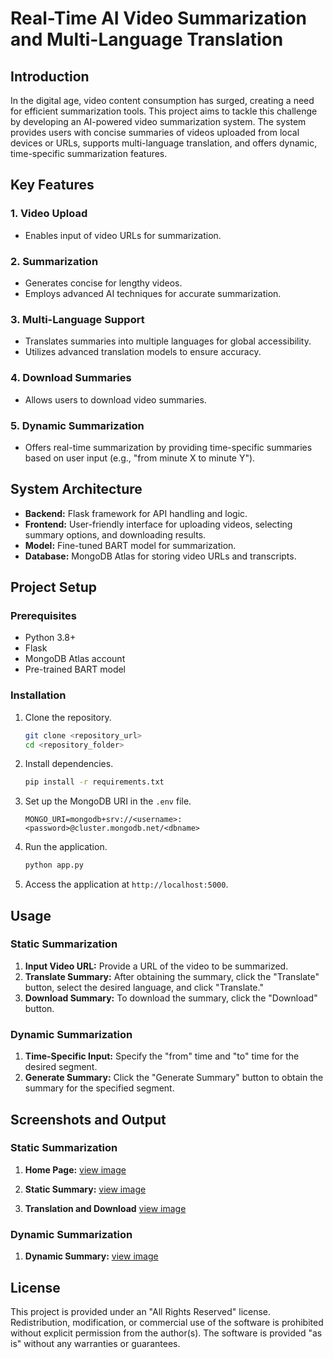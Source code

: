 # Real-Time AI Video Summarization and Multi-Language Translation

## Introduction

In the digital age, video content consumption has surged, creating a need for efficient summarization tools. This project aims to tackle this challenge by developing an AI-powered video summarization system. The system provides users with concise summaries of videos uploaded from local devices or URLs, supports multi-language translation, and offers dynamic, time-specific summarization features.

## Key Features

### 1. Video Upload

- Enables input of video URLs for summarization.

### 2. Summarization

- Generates concise for lengthy videos.
- Employs advanced AI techniques for accurate summarization.

### 3. Multi-Language Support

- Translates summaries into multiple languages for global accessibility.
- Utilizes advanced translation models to ensure accuracy.

### 4. Download Summaries

- Allows users to download video summaries.

### 5. Dynamic Summarization

- Offers real-time summarization by providing time-specific summaries based on user input (e.g., "from minute X to minute Y").

## System Architecture

- **Backend:** Flask framework for API handling and logic.
- **Frontend:** User-friendly interface for uploading videos, selecting summary options, and downloading results.
- **Model:** Fine-tuned BART model for summarization.
- **Database:** MongoDB Atlas for storing video URLs and transcripts.

## Project Setup

### Prerequisites

- Python 3.8+
- Flask
- MongoDB Atlas account
- Pre-trained BART model

### Installation

1. Clone the repository.
   ```bash
   git clone <repository_url>
   cd <repository_folder>
   ```
2. Install dependencies.
   ```bash
   pip install -r requirements.txt
   ```
3. Set up the MongoDB URI in the `.env` file.
   ```
   MONGO_URI=mongodb+srv://<username>:<password>@cluster.mongodb.net/<dbname>
   ```
4. Run the application.
   ```bash
   python app.py
   ```
5. Access the application at `http://localhost:5000`.

## Usage

### Static Summarization

1. **Input Video URL:** Provide a URL of the video to be summarized.
2. **Translate Summary:** After obtaining the summary, click the "Translate" button, select the desired language, and click "Translate."
3. **Download Summary:** To download the summary, click the "Download" button.

### Dynamic Summarization

1. **Time-Specific Input:** Specify the "from" time and "to" time for the desired segment.
2. **Generate Summary:** Click the "Generate Summary" button to obtain the summary for the specified segment.
## Screenshots and Output

### Static Summarization

1. **Home Page:**
   [view image](./images/homepage.jpg)
   

2. **Static Summary:**
   [view image](./images/static.jpg)
  

3. **Translation and Download**
   [view image](./images/translate&download.jpg)
   

### Dynamic Summarization

1. **Dynamic Summary:**
   [view image](./images/dyanamic.jpg)

## License

This project is provided under an "All Rights Reserved" license. Redistribution, modification, or commercial use of the software is prohibited without explicit permission from the author(s). The software is provided "as is" without any warranties or guarantees.


